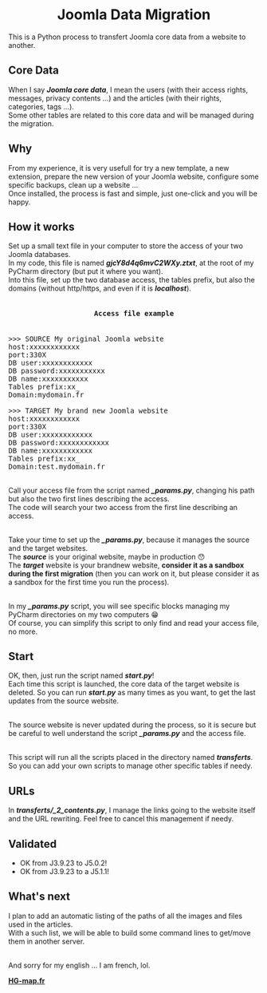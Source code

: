 
<h1 align="center">Joomla Data Migration</h1>

This is a Python process to transfert Joomla core data from a website to another.

## Core Data
When I say <b><i>Joomla core data</i></b>, I mean the users (with their access rights, messages, privacy contents ...) and the articles (with their rights, categories, tags ...).
<br>Some other tables are related to this core data and will be managed during the migration.

## Why
From my experience, it is very usefull for try a new template, a new extension, prepare the new version of your Joomla website, configure some specific backups, clean up a website ...
<br>Once installed, the process is fast and simple, just one-click and you will be happy.

## How it works
Set up a small text file in your computer to store the access of your two Joomla databases.
<br>In my code, this file is named <b><i>gjcY8d4q6mvC2WXy.ztxt</i></b>, at the root of my PyCharm directory (but put it where you want).
<br>Into this file, set up the two database access, the tables prefix, but also the domains (without http/https, and even if it is <b><i>localhost</i></b>).

<pre><h4 align="center">Access file example</h4>
>>> SOURCE My original Joomla website
host:xxxxxxxxxxxx
port:330X
DB user:xxxxxxxxxxxx
DB password:xxxxxxxxxxx
DB name:xxxxxxxxxxx
Tables prefix:xx_
Domain:mydomain.fr

>>> TARGET My brand new Joomla website
host:xxxxxxxxxxxx
port:330X
DB user:xxxxxxxxxxxx
DB password:xxxxxxxxxxxx
DB name:xxxxxxxxxxxx
Tables prefix:xx_
Domain:test.mydomain.fr
</pre>

<br>Call your access file from the script named <b><i>_params.py</i></b>, changing his path but also the two first lines describing the access.
<br>The code will search your two access from the first line describing an access.

<br>Take your time to set up the <b><i>_params.py</i></b>, because it manages the source and the target websites.
<br>The <b><i>source</i></b> is your original website, maybe in production 😯
<br>The <b><i>target</i></b> website is your brandnew website, <b>consider it as a sandbox during the first migration</b> (then you can work on it, but please consider it as a sandbox for the first time you run the process).

<br>In my <b><i>_params.py</i></b> script, you will see specific blocks managing my PyCharm directories on my two computers 😁
<br>Of course, you can simplify this script to only find and read your access file, no more.

## Start
OK, then, just run the script named <b><i>start.py</i></b>!
<br>Each time this script is launched, the core data of the target website is deleted. So you can run <b><i>start.py</i></b> as many times as you want, to get the last updates from the source website.

<br>The source website is never updated during the process, so it is secure but be careful to well understand the script <b><i>_params.py</i></b> and the access file.

<br>This script will run all the scripts placed in the directory named <b><i>transferts</i></b>. So you can add your own scripts to manage other specific tables if needy.

## URLs
In <b><i>transferts/_2_contents.py</i></b>, I manage the links going to the website itself and the URL rewriting. Feel free to cancel this management if needy.

## Validated
<ul>
<li>OK from J3.9.23 to J5.0.2!</li>
<li>OK from J3.9.23 to a J5.1.1!</li>
</ul>

## What's next
I plan to add an automatic listing of the paths of all the images and files used in the articles.
<br>With a such list, we will be able to build some command lines to get/move them in another server.

<br>And sorry for my english ... I am french, lol.

<b><a href="https://hg-map.fr/">HG-map.fr</a></b>

